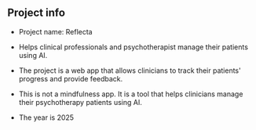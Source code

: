 ## Project info

- Project name: Reflecta
- Helps clinical professionals and psychotherapist manage their patients using AI.
- The project is a web app that allows clinicians to track their patients' progress and provide feedback.
- This is not a mindfulness app. It is a tool that helps clinicians manage their psychotherapy patients using AI.

- The year is 2025
